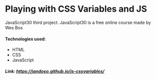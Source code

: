 # Playing with CSS Variables and JS

JavaScript30 third project. JavaScript30 is a free online course made by Wes Bos

#### Technologies used:
- HTML
- CSS
- JavaScript

##### Link: https://jandoso.github.io/js-cssvariables/